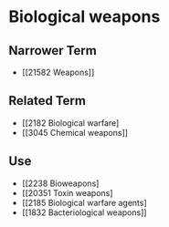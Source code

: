 # Biological weapons  

## Narrower Term

- [[21582 Weapons]]  

## Related Term

- [[2182 Biological warfare]
- [[3045 Chemical weapons]]  

## Use

- [[2238 Bioweapons]
- [[20351 Toxin weapons]
- [[2185 Biological warfare agents]
- [[1832 Bacteriological weapons]]  

